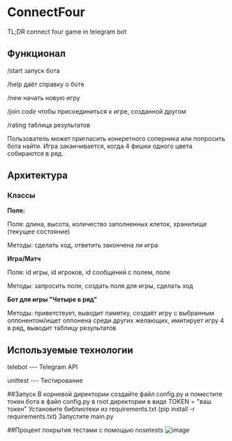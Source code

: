 # ConnectFour
TL;DR connect four game in telegram bot

## Функционал
/start запуск бота

/help даёт справку о боте

/new начать новую игру

/join *code* чтобы присоединиться к игре, созданной другом

/rating таблица результатов

Пользователь может пригласить конкретного соперника или попросить бота найти. Игра заканчивается, когда 4 фишки одного цвета собираются в ряд.

## Архитектура
### Классы
**Поле:**

Поля: длина, высота, количество заполненных клеток, хранилище (текущее состояние)

Методы: сделать ход, ответить закончена ли игра

**Игра/Матч**

Поля: id игры, id игроков, id сообщений с полем, поле

Методы: запросить поля, создать поля для игры, сделать ход

**Бот для игры "Четыре в ряд"**

Методы: приветствует, выводит памятку, создаёт игру с выбранным оппонентом/ищет оппонена среди других желающих, имитирует игру 4 в ряд, выводит таблицу результатов

## Используемые технологии
telebot --- Telegram API

unittest --- Тестирование

##Запуск
В корневой директории создайте файл config.py и поместите токен бота в файл config.py в root директории в виде
TOKEN = "ваш токен"
Установите библиотеки из requirements.txt (pip install -r requirements.txt)
Запустите main.py

##Процент покрытия тестами
с помощью nosetests
![image](https://github.com/user-attachments/assets/7a440d1e-c34b-414b-bc4b-630dadc31d08)
